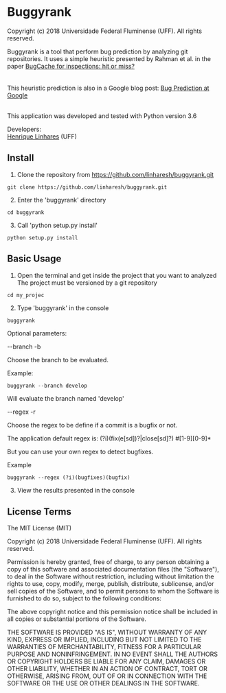 Buggyrank
==========
Copyright (c) 2018 Universidade Federal Fluminense (UFF). All rights reserved.

Buggyrank is a tool that perform bug prediction by analyzing git repositories. It uses a simple heuristic presented by Rahman et al. in the paper <a href="https://scholar.google.com/scholar?q=Bug+Cache+for+inspections%3A+hit+or+miss%3F">BugCache for inspections: hit or miss?</a><br>
<br><br>
This heuristic prediction is also in a Google blog post: <a href="http://google-engtools.blogspot.com/2011/12/bug-prediction-at-google.html">Bug Prediction at Google</a>
<br><br>

This application was developed and tested with Python version 3.6  

Developers:<br>
<a href="https://github.com/linharesh">Henrique Linhares</a> (UFF)<br>

Install
------------------

1) Clone the repository from https://github.com/linharesh/buggyrank.git
```
git clone https://github.com/linharesh/buggyrank.git
``` 

2) Enter the 'buggyrank' directory
```
cd buggyrank
``` 

3) Call 'python setup.py install' 
```
python setup.py install
``` 

Basic Usage
------------------

1) Open the terminal and get inside the project that you want to analyzed
The project must be versioned by a git repository
```
cd my_projec
``` 

2) Type 'buggyrank' in the console
```
buggyrank 
``` 

Optional parameters:

--branch -b

Choose the branch to be evaluated.

Example:

```
buggyrank --branch develop
```

Will evaluate the branch named 'develop'

--regex -r

Choose the regex to be define if a commit is a bugfix or not.

The application default regex is: (?i)(fix(e[sd])?|close[sd]?) #[1-9][0-9]*

But you can use your own regex to detect bugfixes.

Example

```
buggyrank --regex (?i)(bugfixes)(bugfix)
```

3) View the results presented in the console 


License Terms
-------------

The MIT License (MIT)

Copyright (c) 2018 Universidade Federal Fluminense (UFF). All rights reserved.

Permission is hereby granted, free of charge, to any person obtaining a copy of
this software and associated documentation files (the "Software"), to deal in
the Software without restriction, including without limitation the rights to
use, copy, modify, merge, publish, distribute, sublicense, and/or sell copies of
the Software, and to permit persons to whom the Software is furnished to do so,
subject to the following conditions:

The above copyright notice and this permission notice shall be included in all
copies or substantial portions of the Software.

THE SOFTWARE IS PROVIDED "AS IS", WITHOUT WARRANTY OF ANY KIND, EXPRESS OR
IMPLIED, INCLUDING BUT NOT LIMITED TO THE WARRANTIES OF MERCHANTABILITY, FITNESS
FOR A PARTICULAR PURPOSE AND NONINFRINGEMENT. IN NO EVENT SHALL THE AUTHORS OR
COPYRIGHT HOLDERS BE LIABLE FOR ANY CLAIM, DAMAGES OR OTHER LIABILITY, WHETHER
IN AN ACTION OF CONTRACT, TORT OR OTHERWISE, ARISING FROM, OUT OF OR IN
CONNECTION WITH THE SOFTWARE OR THE USE OR OTHER DEALINGS IN THE SOFTWARE.
